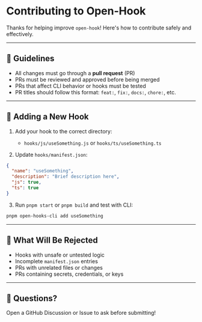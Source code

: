 # Contributing to Open-Hook

Thanks for helping improve `open-hook`! Here's how to contribute safely and effectively.

---

## 🧾 Guidelines

- All changes must go through a **pull request** (PR)
- PRs must be reviewed and approved before being merged
- PRs that affect CLI behavior or hooks must be tested
- PR titles should follow this format: `feat:`, `fix:`, `docs:`, `chore:`, etc.

---

## 📂 Adding a New Hook

1. Add your hook to the correct directory:
   - `hooks/js/useSomething.js` or `hooks/ts/useSomething.ts`

2. Update `hooks/manifest.json`:

```json
{
  "name": "useSomething",
  "description": "Brief description here",
  "js": true,
  "ts": true
}
```

3. Run `pnpm start` or `pnpm build` and test with CLI:
```bash
pnpm open-hooks-cli add useSomething
```

---

## 🚫 What Will Be Rejected

- Hooks with unsafe or untested logic
- Incomplete `manifest.json` entries
- PRs with unrelated files or changes
- PRs containing secrets, credentials, or keys

---

## 💬 Questions?

Open a GitHub Discussion or Issue to ask before submitting!